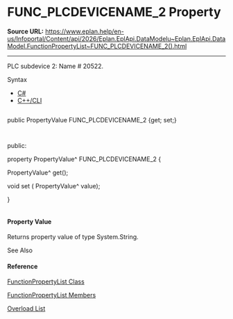 # FUNC_PLCDEVICENAME_2 Property

**Source URL:** https://www.eplan.help/en-us/Infoportal/Content/api/2026/Eplan.EplApi.DataModelu~Eplan.EplApi.DataModel.FunctionPropertyList~FUNC_PLCDEVICENAME_2().html

---

PLC subdevice 2: Name # 20522.

Syntax

- [C#](#i-syntax-CS)
- [C++/CLI](#i-syntax-CPP2005)

```
```
public PropertyValue FUNC_PLCDEVICENAME_2 {get; set;}
```
```

```
```
public:
property PropertyValue^ FUNC_PLCDEVICENAME_2 {
   PropertyValue^ get();
   void set (    PropertyValue^ value);
}
```
```

#### Property Value

Returns property value of type System.String.



See Also

#### Reference

[FunctionPropertyList Class](Eplan.EplApi.DataModelu~Eplan.EplApi.DataModel.FunctionPropertyList.html)
  
[FunctionPropertyList Members](Eplan.EplApi.DataModelu~Eplan.EplApi.DataModel.FunctionPropertyList_members.html)
  
[Overload List](Eplan.EplApi.DataModelu~Eplan.EplApi.DataModel.FunctionPropertyList~FUNC_PLCDEVICENAME_2.html)